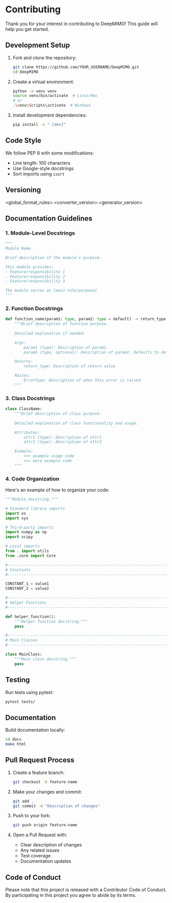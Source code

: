 # Contributing

Thank you for your interest in contributing to DeepMIMO! This guide will help you get started.

## Development Setup

1. Fork and clone the repository:
   ```bash
   git clone https://github.com/YOUR_USERNAME/DeepMIMO.git
   cd DeepMIMO
   ```

2. Create a virtual environment:
   ```bash
   python -m venv venv
   source venv/bin/activate  # Linux/Mac
   # or
   .\venv\Scripts\activate  # Windows
   ```

3. Install development dependencies:
   ```bash
   pip install -e ".[dev]"
   ```

## Code Style

We follow PEP 8 with some modifications:
- Line length: 100 characters
- Use Google-style docstrings
- Sort imports using `isort`

## Versioning
<global_format_rules>.<converter_version>.<generator_version>

## Documentation Guidelines

### 1. Module-Level Docstrings
```python
"""
Module Name.

Brief description of the module's purpose.

This module provides:
- Feature/responsibility 1
- Feature/responsibility 2
- Feature/responsibility 3

The module serves as [main role/purpose].
"""
```

### 2. Function Docstrings
```python
def function_name(param1: type, param2: type = default) -> return_type:
    """Brief description of function purpose.
    
    Detailed explanation if needed.

    Args:
        param1 (type): Description of param1
        param2 (type, optional): Description of param2. Defaults to default.

    Returns:
        return_type: Description of return value

    Raises:
        ErrorType: Description of when this error is raised
    """
```

### 3. Class Docstrings
```python
class ClassName:
    """Brief description of class purpose.
    
    Detailed explanation of class functionality and usage.

    Attributes:
        attr1 (type): Description of attr1
        attr2 (type): Description of attr2

    Example:
        >>> example usage code
        >>> more example code
    """
```

### 4. Code Organization

Here's an example of how to organize your code:

```python
"""Module docstring."""

# Standard library imports
import os
import sys

# Third-party imports
import numpy as np
import scipy

# Local imports
from . import utils
from .core import Core

#------------------------------------------------------------------------------
# Constants
#------------------------------------------------------------------------------

CONSTANT_1 = value1
CONSTANT_2 = value2

#------------------------------------------------------------------------------
# Helper Functions
#------------------------------------------------------------------------------

def helper_function():
    """Helper function docstring."""
    pass

#------------------------------------------------------------------------------
# Main Classes
#------------------------------------------------------------------------------

class MainClass:
    """Main class docstring."""
    pass
```

## Testing

Run tests using pytest:

```bash
pytest tests/
```

## Documentation

Build documentation locally:

```bash
cd docs
make html
```

## Pull Request Process

1. Create a feature branch:
   ```bash
   git checkout -b feature-name
   ```

2. Make your changes and commit:
   ```bash
   git add .
   git commit -m "Description of changes"
   ```

3. Push to your fork:
   ```bash
   git push origin feature-name
   ```

4. Open a Pull Request with:
   - Clear description of changes
   - Any related issues
   - Test coverage
   - Documentation updates

## Code of Conduct

Please note that this project is released with a Contributor Code of Conduct. By participating in this project you agree to abide by its terms. 